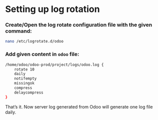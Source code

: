 # Setting up log rotation

### Create/Open the log rotate configuration file with the given command:

```bash
nano /etc/logrotate.d/odoo
```

### Add given content in `odoo` file:

```bash
/home/odoo/odoo-prod/project/logs/odoo.log {
    rotate 10
    daily
    notifempty
    missingok
    compress
    delaycompress
}
```

That’s it. Now server log generated from Odoo will generate one log file daily.